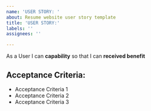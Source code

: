 ```yaml
---
name: 'USER STORY: '
about: Resume website user story template
title: 'USER STORY:'
labels: ''
assignees: ''

---
```


As a User I can **capability** so that I can **received benefit**

## Acceptance Criteria:
- Acceptance Criteria 1
- Acceptance Criteria 2
- Acceptance Criteria 3
